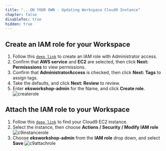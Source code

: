 ```yaml
---
title: "...ON YOUR OWN - Updating Workspace Cloud9 Instance"
chapter: false
disableToc: true
hidden: true
---
```


## Create an IAM role for your Workspace

1. Follow this [`deep link`](https://console.aws.amazon.com/iam/home#/roles$new?step=review&commonUseCase=EC2%2BEC2&selectedUseCase=EC2&policies=arn:aws:iam::aws:policy%2FAdministratorAccess) to create an IAM role with Administrator access.
1. Confirm that **AWS service** and **EC2** are selected, then click **Next: Permisssions** to view permissions.
1. Confirm that **AdministratorAccess** is checked, then click **Next: Tags** to assign tags.
1. Take the defaults, and click **Next: Review** to review.
1. Enter **eksworkshop-admin** for the Name, and click **Create role**.
![createrole](/images/using_ec2_spot_instances_with_eks/prerequisites/createrole.png)

## Attach the IAM role to your Workspace

1. Follow this [`deep link`](https://console.aws.amazon.com/ec2/v2/home?#Instances:tag:Name=aws-cloud9-eksworkshop;sort=desc:launchTime) to find your Cloud9 EC2 instance.
1. Select the instance, then choose **Actions / Security / Modify IAM role**
![c9instancerole](/images/using_ec2_spot_instances_with_eks/prerequisites/c9instancerole.png)
1. Choose **eksworkshop-admin** from the **IAM role** drop down, and select **Save**
![c9attachrole](/images/using_ec2_spot_instances_with_eks/prerequisites/c9attachrole.png)